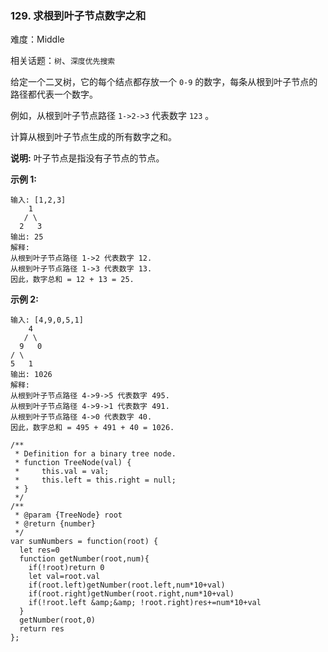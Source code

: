 ### 129. 求根到叶子节点数字之和

难度：Middle

相关话题：`树`、`深度优先搜索`

给定一个二叉树，它的每个结点都存放一个 `0-9` 的数字，每条从根到叶子节点的路径都代表一个数字。



例如，从根到叶子节点路径  `1->2->3`  代表数字  `123` 。



计算从根到叶子节点生成的所有数字之和。



**说明:** 叶子节点是指没有子节点的节点。



**示例 1:** 



```
输入: [1,2,3]
    1
   / \
  2   3
输出: 25
解释:
从根到叶子节点路径 1->2 代表数字 12.
从根到叶子节点路径 1->3 代表数字 13.
因此，数字总和 = 12 + 13 = 25.
```


**示例 2:** 



```
输入: [4,9,0,5,1]
    4
   / \
  9   0
/ \
5   1
输出: 1026
解释:
从根到叶子节点路径 4->9->5 代表数字 495.
从根到叶子节点路径 4->9->1 代表数字 491.
从根到叶子节点路径 4->0 代表数字 40.
因此，数字总和 = 495 + 491 + 40 = 1026.
```

```
/**
 * Definition for a binary tree node.
 * function TreeNode(val) {
 *     this.val = val;
 *     this.left = this.right = null;
 * }
 */
/**
 * @param {TreeNode} root
 * @return {number}
 */
var sumNumbers = function(root) {
  let res=0
  function getNumber(root,num){
    if(!root)return 0
    let val=root.val
    if(root.left)getNumber(root.left,num*10+val)
    if(root.right)getNumber(root.right,num*10+val)
    if(!root.left &amp;&amp; !root.right)res+=num*10+val
  }
  getNumber(root,0)
  return res
};
```

